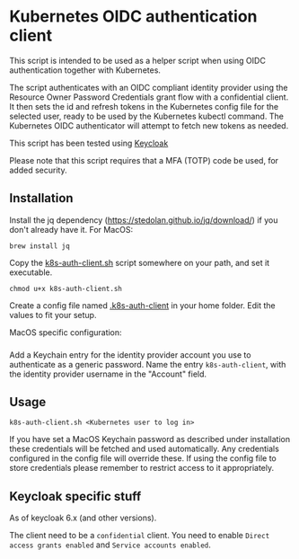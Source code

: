 # Kubernetes OIDC authentication client

This script is intended to be used as a helper script when using OIDC authentication together with Kubernetes.

The script authenticates with an OIDC compliant identity provider using the Resource Owner Password Credentials grant flow with
a confidential client. It then sets the id and refresh tokens in the Kubernetes config file for the selected user,
ready to be used by the Kubernetes kubectl command. The Kubernetes OIDC authenticator will attempt to fetch
new tokens as needed.

This script has been tested using [Keycloak](http://www.keycloak.org/)

Please note that this script requires that a MFA (TOTP) code be used, for added security.

## Installation

Install the jq dependency (https://stedolan.github.io/jq/download/) if you don't already have it. For MacOS:

`brew install jq`

Copy the [k8s-auth-client.sh](k8s-auth-client.sh) script somewhere on your path, and set it executable.

`chmod u+x k8s-auth-client.sh`

Create a config file named [.k8s-auth-client](.k8s-auth-client) in your home folder. Edit the values to fit your setup.

MacOS specific configuration:

###

Add a Keychain entry for the identity provider account you use to authenticate as a generic password.
Name the entry `k8s-auth-client`, with the identity provider username in the "Account" field.

## Usage

`k8s-auth-client.sh <Kubernetes user to log in>`

If you have set a MacOS Keychain password as described under installation these credentials will be fetched
and used automatically. Any credentials configured in the config file will override these. If using the config
file to store credentials please remember to restrict access to it appropriately.

## Keycloak specific stuff

As of keycloak 6.x (and other versions).

The client need to be a `confidential` client.
You need to enable `Direct access grants enabled` and `Service accounts enabled`.
